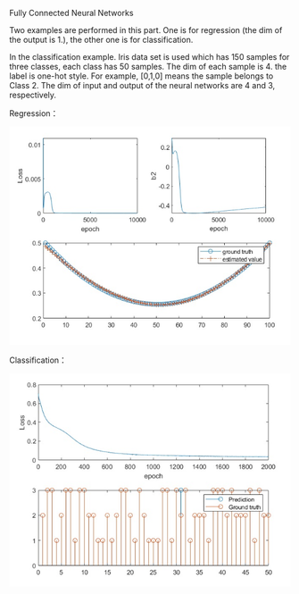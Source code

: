 Fully Connected Neural Networks

Two examples are performed in this part. One is for regression (the dim of the output is 1.), the other one is for classification.

In the classification example. Iris data set is used which has 150 samples for three classes, each class has 50 samples. The dim of each sample is 4. the label is one-hot style. For example, [0,1,0] means the sample belongs to Class 2. The dim of input and output of  the neural networks are 4 and 3, respectively.  

Regression：

![regression](regression.jpg)

Classification：

![classification](classification.jpg)